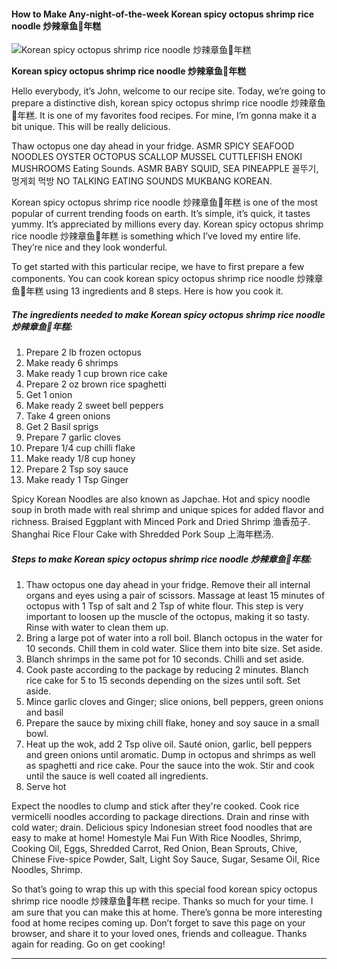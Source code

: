             

#### How to Make Any-night-of-the-week Korean spicy octopus shrimp rice noodle 炒辣章鱼🐙年糕

![Korean spicy octopus shrimp rice noodle 炒辣章鱼🐙年糕](https://img-global.cpcdn.com/recipes/5a5d0c1ebd14e6a7/751x532cq70/korean-spicy-octopus-shrimp-rice-noodle-%e7%82%92%e8%be%a3%e7%ab%a0%e9%b1%bc%f0%9f%90%99%e5%b9%b4%e7%b3%95-recipe-main-photo.jpg)

**Korean spicy octopus shrimp rice noodle 炒辣章鱼🐙年糕**

Hello everybody, it’s John, welcome to our recipe site. Today, we’re going to prepare a distinctive dish, korean spicy octopus shrimp rice noodle 炒辣章鱼🐙年糕. It is one of my favorites food recipes. For mine, I’m gonna make it a bit unique. This will be really delicious.

Thaw octopus one day ahead in your fridge. ASMR SPICY SEAFOOD NOODLES OYSTER OCTOPUS SCALLOP MUSSEL CUTTLEFISH ENOKI MUSHROOMS Eating Sounds. ASMR BABY SQUID, SEA PINEAPPLE 꼴뚜기, 멍게회 먹방 NO TALKING EATING SOUNDS MUKBANG KOREAN.

Korean spicy octopus shrimp rice noodle 炒辣章鱼🐙年糕 is one of the most popular of current trending foods on earth. It’s simple, it’s quick, it tastes yummy. It’s appreciated by millions every day. Korean spicy octopus shrimp rice noodle 炒辣章鱼🐙年糕 is something which I’ve loved my entire life. They’re nice and they look wonderful.

To get started with this particular recipe, we have to first prepare a few components. You can cook korean spicy octopus shrimp rice noodle 炒辣章鱼🐙年糕 using 13 ingredients and 8 steps. Here is how you cook it.

##### The ingredients needed to make Korean spicy octopus shrimp rice noodle 炒辣章鱼🐙年糕:

1.  Prepare 2 lb frozen octopus
2.  Make ready 6 shrimps
3.  Make ready 1 cup brown rice cake
4.  Prepare 2 oz brown rice spaghetti
5.  Get 1 onion
6.  Make ready 2 sweet bell peppers
7.  Take 4 green onions
8.  Get 2 Basil sprigs
9.  Prepare 7 garlic cloves
10.  Prepare 1/4 cup chilli flake
11.  Make ready 1/8 cup honey
12.  Prepare 2 Tsp soy sauce
13.  Make ready 1 Tsp Ginger

Spicy Korean Noodles are also known as Japchae. Hot and spicy noodle soup in broth made with real shrimp and unique spices for added flavor and richness. Braised Eggplant with Minced Pork and Dried Shrimp 渔香茄子. Shanghai Rice Flour Cake with Shredded Pork Soup 上海年糕汤.

##### Steps to make Korean spicy octopus shrimp rice noodle 炒辣章鱼🐙年糕:

1.  Thaw octopus one day ahead in your fridge. Remove their all internal organs and eyes using a pair of scissors. Massage at least 15 minutes of octopus with 1 Tsp of salt and 2 Tsp of white flour. This step is very important to loosen up the muscle of the octopus, making it so tasty. Rinse with water to clean them up.
2.  Bring a large pot of water into a roll boil. Blanch octopus in the water for 10 seconds. Chill them in cold water. Slice them into bite size. Set aside.
3.  Blanch shrimps in the same pot for 10 seconds. Chilli and set aside.
4.  Cook paste according to the package by reducing 2 minutes. Blanch rice cake for 5 to 15 seconds depending on the sizes until soft. Set aside.
5.  Mince garlic cloves and Ginger; slice onions, bell peppers, green onions and basil
6.  Prepare the sauce by mixing chill flake, honey and soy sauce in a small bowl.
7.  Heat up the wok, add 2 Tsp olive oil. Sauté onion, garlic, bell peppers and green onions until aromatic. Dump in octopus and shrimps as well as spaghetti and rice cake. Pour the sauce into the wok. Stir and cook until the sauce is well coated all ingredients.
8.  Serve hot

Expect the noodles to clump and stick after they're cooked. Cook rice vermicelli noodles according to package directions. Drain and rinse with cold water; drain. Delicious spicy Indonesian street food noodles that are easy to make at home! Homestyle Mai Fun With Rice Noodles, Shrimp, Cooking Oil, Eggs, Shredded Carrot, Red Onion, Bean Sprouts, Chive, Chinese Five-spice Powder, Salt, Light Soy Sauce, Sugar, Sesame Oil, Rice Noodles, Shrimp.

So that’s going to wrap this up with this special food korean spicy octopus shrimp rice noodle 炒辣章鱼🐙年糕 recipe. Thanks so much for your time. I am sure that you can make this at home. There’s gonna be more interesting food at home recipes coming up. Don’t forget to save this page on your browser, and share it to your loved ones, friends and colleague. Thanks again for reading. Go on get cooking!

* * *